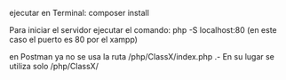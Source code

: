 ejecutar en Terminal: composer install

Para iniciar el servidor ejecutar el comando: php -S localhost:80  (en este caso el puerto es 80 por el xampp)

en Postman ya no se usa la ruta /php/ClassX/index.php .-    En su lugar se utiliza solo /php/ClassX/